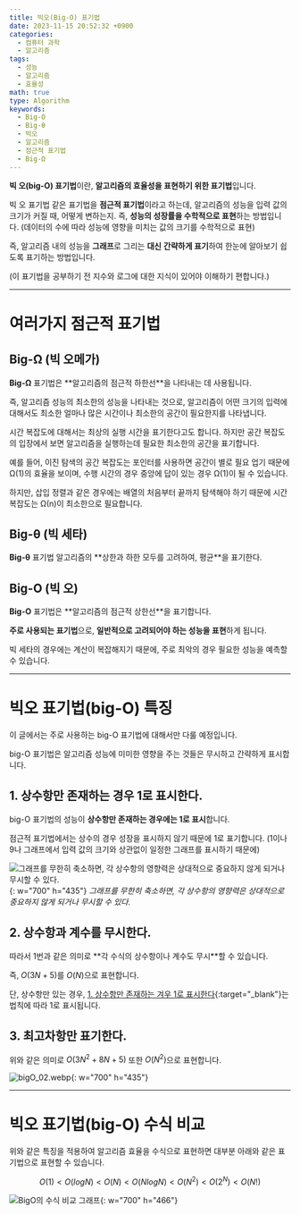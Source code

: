 ```yaml
---
title: 빅오(Big-O) 표기법
date: 2023-11-15 20:52:32 +0900
categories:
  - 컴퓨터 과학
  - 알고리즘
tags:
  - 성능
  - 알고리즘
  - 효율성
math: true
type: Algorithm
keywords:
  - Big-O
  - Big-θ
  - 빅오
  - 알고리즘
  - 점근적 표기법
  - Big-Ω
---
```


<span class="keyword">**빅 오(big-O) 표기법**</span>이란, **<span class="font_highlight">알고리즘의 효율성</span>을 표현하기 위한 표기법**입니다.

빅 오 표기법 같은 표기법을 <span class="keyword">**점근적 표기법**</span>이라고 하는데, 알고리즘의 성능을 입력 값의 크기가 커질 때, 어떻게 변하는지. 즉, <span class="font_highlight">**성능의 성장률을 수학적으로 표현**</span>하는 방법입니다. (데이터의 수에 따라 성능에 영향을 미치는 값의 크기를 수학적으로 표현)

즉, 알고리즘 내의 성능을 **그래프**로 그리는 **대신** **간략하게 표기**하여 한눈에 알아보기 쉽도록 표기하는 방법입니다.

(이 표기법을 공부하기 전 지수와 로그에 대한 지식이 있어야 이해하기 편합니다.)

---

# 여러가지 점근적 표기법

## Big-Ω (빅 오메가)

<span class="keyword">**Big-Ω**</span> 표기법은 **알고리즘의 <span class="font_highlight">점근적 하한선</span>**을 나타내는 데 사용됩니다.

즉, 알고리즘 성능의 최소한의 성능을 나타내는 것으로, 알고리즘이 어떤 크기의 입력에 대해서도 최소한 얼마나 많은 시간이나 최소한의 공간이 필요한지를 나타냅니다.

시간 복잡도에 대해서는 최상의 실행 시간을 표기한다고도 합니다. 하지만 공간 복잡도의 입장에서 보면 알고리즘을 실행하는데 필요한 최소한의 공간을 표기합니다.

예를 들어, 이진 탐색의 공간 복잡도는 포인터를 사용하면 공간이 별로 필요 업기 때문에 Ω(1)의 효율을 보이며, 수행 시간의 경우 중앙에 답이 있는 경우 Ω(1)이 될 수 있습니다.

하지만, 삽입 정렬과 같은 경우에는 배열의 처음부터 끝까지 탐색해야 하기 때문에 시간 복잡도는 Ω(n)이 최소한으로 필요합니다.

## Big-θ (빅 세타)

<span class="keyword">**Big-θ**</span> 표기법 알고리즘의 **상한과 하한 모두를 고려하여, <span class="font_highlight">평균</span>**을 표기한다.

## Big-O (빅 오)

<span class="keyword">**Big-O**</span> 표기법은 **알고리즘의 <span class="font_highlight">점근적 상한선</span>**을 표기합니다.

<span class="important">**주로 사용되는 표기법**</span>으로, **일반적으로 고려되어야 하는 성능을 표현**하게 됩니다.

빅 세타의 경우에는 계산이 복잡해지기 때문에, 주로 최악의 경우 필요한 성능을 예측할 수 있습니다.

---

# 빅오 표기법(big-O) 특징

이 글에서는 주로 사용하는 big-O 표기법에 대해서만 다룰 예정입니다.

big-O 표기법은 알고리즘 성능에 미미한 영향을 주는 것들은 무시하고 간략하게 표시합니다.

## 1. 상수항만 존재하는 경우 1로 표시한다.

big-O 표기법의 성능이 **<span class="font_highlight">상수항만 존재하는 경우</span>에는 1로 표시**합니다.

점근적 표기법에서는 상수의 경우 성장을 표시하지 않기 때문에 1로 표기합니다. (1이나 9나 그래프에서 입력 값의 크기와 상관없이 일정한 그래프를 표시하기 때문에)

![그래프를 무한히 축소하면, 각 상수항의 영향력은 상대적으로 중요하지 않게 되거나 무시할 수 있다.](https://drive.google.com/uc?export=view&id=13pOA5DQy-w54vyVkDiUIFfp5xrgPooxS&usp=drive_fs){: w="700" h="435"}
_그래프를 무한히 축소하면, 각 상수항의 영향력은 상대적으로 중요하지 않게 되거나 무시할 수 있다._

## 2. 상수항과 계수를 무시한다.

따라서 1번과 같은 의미로 **각 수식의 <span class="font_highlight">상수항이나 계수도 무시</span>**할 수 있습니다.

즉, $O(3N+5)$를 $O(N)$으로 표현합니다.

단, 상수항만 있는 경우, [1. 상수항만 존재하는 겨우 1로 표시한다](#1-상수항만-존재하는-경우-1로-표시한다){:target="_blank"}는 법칙에 따라 1로 표시됩니다.

## 3. 최고차항만 표기한다.

위와 같은 의미로 $O(3N^2+8N+5)$ 또한 $O(N^2)$으로 표현합니다.

![bigO_02.webp](https://drive.google.com/uc?export=view&id=12AutxiYvVJ86Nm-M4aTM00QpVrJN_3wt&usp=drive_fs){: w="700" h="435"}

---

# 빅오 표기법(big-O) 수식 비교

위와 같은 특징을 적용하여 알고리즘 효율을 수식으로 표현하면 대부분 아래와 같은 표기법으로 표현할 수 있습니다.

$$
O(1) < O(log N) < O(N) < O(N log N) < O(N^2) < O(2^N)<O(N!)
$$

![BigO의 수식 비교 그래프](https://drive.google.com/uc?export=view&id=1BahN88s9Irt3d5jbzo5AdbQN-b8H5HPU&usp=drive_fs){: w="700" h="466"}